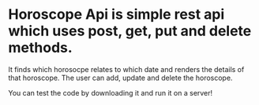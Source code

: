 # Horoscope Api is simple rest api which uses post, get, put and delete methods. 
It finds which horosocpe relates to which date and renders the details of that horoscope. The user can add, update and delete the horoscope.

You can test the code by downloading it and run it on a server!
